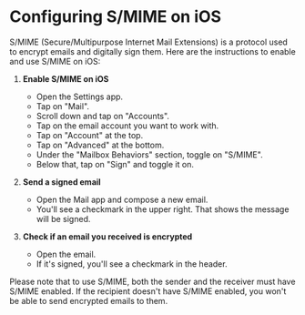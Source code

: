 
# Configuring S/MIME on iOS

S/MIME (Secure/Multipurpose Internet Mail Extensions) is a protocol used to encrypt emails and digitally sign them. Here are the instructions to enable and use S/MIME on iOS:

1. **Enable S/MIME on iOS**
   - Open the Settings app.
   - Tap on "Mail".
   - Scroll down and tap on "Accounts".
   - Tap on the email account you want to work with.
   - Tap on "Account" at the top.
   - Tap on "Advanced" at the bottom.
   - Under the "Mailbox Behaviors" section, toggle on "S/MIME".
   - Below that, tap on "Sign" and toggle it on.

2. **Send a signed email**
   - Open the Mail app and compose a new email.
   - You'll see a checkmark in the upper right. That shows the message will be signed.

3. **Check if an email you received is encrypted**
   - Open the email.
   - If it's signed, you'll see a checkmark in the header.

Please note that to use S/MIME, both the sender and the receiver must have S/MIME enabled. If the recipient doesn't have S/MIME enabled, you won't be able to send encrypted emails to them.
